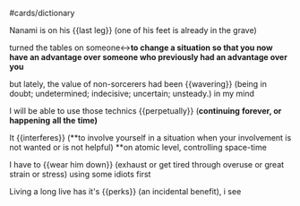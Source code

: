 #cards/dictionary 

Nanami is on his {{last leg}} (one of his feet is already in the grave) <!--SR:!2024-02-03,1,241-->

turned the tables on someone↔**to change a situation so that you now have an advantage over someone who previously had an advantage over you** 

but lately, the value of non-sorcerers had been {{wavering}} (being in doubt; undetermined; indecisive; uncertain; unsteady.) in my mind <!--SR:!2024-03-28,59,312-->

I will be able to use those technics {{perpetually}} (**continuing** **forever, or** **happening** **all the** **time)** <!--SR:!2024-02-04,4,279--> 

It {{interferes}} (**to involve yourself in a situation when your involvement is not wanted or is not helpful) **on atomic level, controlling space-time <!--SR:!2024-02-06,4,281-->

I have to {{wear him down}} (exhaust or get tired through overuse or great strain or stress) using some idiots first

Living a long live has it's {{perks}} (an incidental benefit), i see <!--SR:!2024-04-07,69,270-->